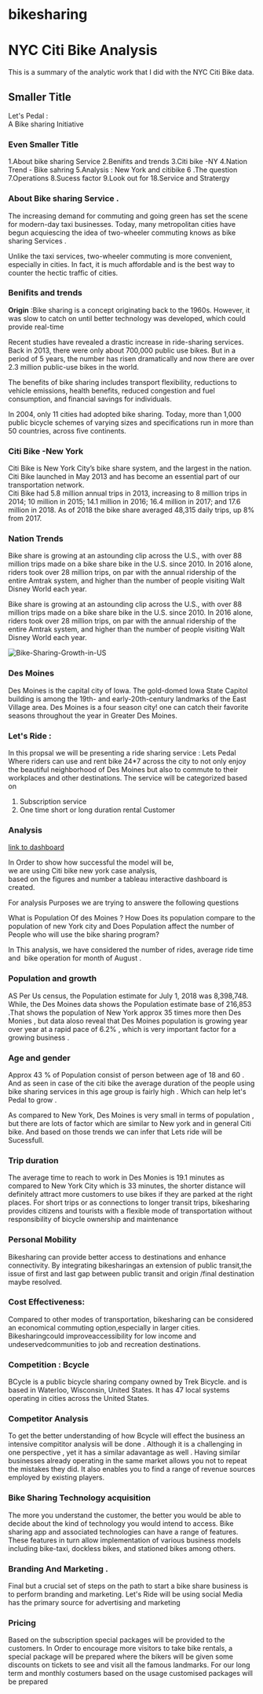 # bikesharing
# NYC Citi Bike Analysis 
This is a summary of the analytic work that I did with the NYC Citi Bike data.
## Smaller Title
Let's Pedal : <br>
A Bike sharing  Initiative  <br>
### Even Smaller Title
1.About bike sharing Service 
2.Benifits and trends
3.Citi bike -NY
4.Nation Trend - Bike sahring 
5.Analysis  : New York and citibike 
6 .The question
7.Operations 
8.Sucess factor
9.Look out for 
18.Service and Stratergy


### About Bike sharing Service . 
The increasing demand for commuting  and going green has set the scene for modern-day taxi businesses. Today, many metropolitan cities have begun acquiescing the idea of two-wheeler commuting knows as bike sharing Services . <BR>

Unlike the taxi services, two-wheeler commuting is more convenient, especially in cities. In fact, it is much affordable and is the best way to counter the hectic traffic of cities. <BR>

### Benifits and trends

**Origin** :Bike sharing is a concept originating back to the 1960s. However, it was slow to catch on until better technology was developed, which could provide real-time <BR>

Recent studies have revealed a drastic increase in ride-sharing services. Back in 2013, there were only about 700,000 public use bikes. But in a period of 5 years, the number has risen dramatically and now there are over 2.3 million public-use bikes in the world.  <BR>

The benefits of bike sharing includes transport flexibility, reductions to vehicle emissions, health benefits, reduced congestion and fuel consumption, and financial savings for individuals. <BR>

In 2004, only 11 cities had adopted bike sharing. Today, more than 1,000 public bicycle schemes of varying sizes and specifications run in more than 50 countries, across five continents. <BR>

### Citi Bike -New York 
Citi Bike is New York City’s bike share system, and the largest in the nation. Citi Bike launched in May 2013 and has become an essential part of our transportation network. <BR>
Citi Bike had 5.8 million annual trips in 2013, increasing to 8 million trips in 2014; 10 million in 2015; 14.1 million in 2016; 16.4 million in 2017; and 17.6 million in 2018. As of 2018 the bike share averaged 48,315 daily trips, up 8% from 2017. <BR>

### Nation Trends 
Bike share is growing at an astounding clip across the U.S., with over 88 million trips made on a bike share bike in the U.S. since 2010. In 2016 alone, riders took over 28 million trips, on par with the annual ridership of the entire Amtrak system, and higher than the number of people visiting Walt Disney World each year.<BR>

Bike share is growing at an astounding clip across the U.S., with over 88 million trips made on a bike share bike in the U.S. since 2010. In 2016 alone, riders took over 28 million trips, on par with the annual ridership of the entire Amtrak system, and higher than the number of people visiting Walt Disney World each year. <BR>

![Bike-Sharing-Growth-in-US](https://user-images.githubusercontent.com/55926650/72699843-dc478400-3afe-11ea-8430-142e4a29b208.png) 
### Des Moines 
Des Moines is the capital city of Iowa. The gold-domed Iowa State Capitol building is among the 19th- and early-20th-century landmarks of the East Village area.
Des Moines is a four season city! one can catch their  favorite seasons throughout the year in Greater Des Moines.

### Let's Ride : 
 In  this  propsal we will be presenting a ride sharing service : Lets Pedal Where riders can use and rent bike 24*7 across the city to not only enjoy the beautiful neighborhood of Des Moines but also to commute to their workplaces and other destinations. 
The service will be categorized  based on 
1. Subscription  service 
2. One time  short or long duration rental Customer 


### Analysis 
[link to dashboard](https://public.tableau.com/profile/barinder8834#!/vizhome/Bike_sharing_15794957062540/letsride-challenge?publish=yes)

In Order to show how successful the model will be, we are using Citi bike new york case analysis, based on the figures and number a tableau interactive dashboard is created. <BR>

For analysis Purposes we are trying  to answere the following questions  

What is Population Of des Moines ? How Does its population compare to the population of new York city and Does Population affect the number of People who will use the bike sharing program?

In This analysis, we have considered the number of rides, average ride time and  bike operation for month of August .<BR>

### Population  and growth 
AS Per Us census, the Population estimate  for July 1, 2018 was 8,398,748. While, the Des Moines  data shows the Population estimate base of 216,853 .That shows the population of New York approx 35 times more then Des Monies , but data aloso reveal that Des Moines population is growing year over year at a rapid pace of 6.2% , which is very important factor for a growing business . <BR>

### Age and gender 
Approx  43 % of Population consist of person between age of 18 and 60 .  And as seen  in case of the citi bike  the average duration of the people  using  bike sharing  services in this age group  is fairly high . Which can help  let's Pedal to grow . <BR>

As compared to New York, Des Moines is very small in terms of  population ,  but there are lots of factor which are similar to New york and in general Citi bike. And based on those trends we can infer that  Lets ride will be Sucessfull. 


### Trip duration 
The average time to reach to work in Des Monies is 19.1 minutes as compared to New York City which is 33 minutes, the shorter distance will definitely attract more customers to use bikes if they are parked at the right places.
For short trips or as connections to longer transit trips, bikesharing provides citizens and tourists with a flexible mode of transportation without responsibility of bicycle ownership and maintenance

### Personal Mobility 

Bikesharing can provide better access to destinations and enhance connectivity. By integrating bikesharingas an extension of public transit,the issue of first and last gap between public transit and origin /final destination maybe resolved.


 ### Cost Effectiveness: 
 
 Compared to other modes of transportation, bikesharing can be considered an economical commuting option,especially in larger cities. Bikesharingcould improveaccessibility for low income and undeservedcommunities to job and recreation destinations.


### Competition : Bcycle 

BCycle is a public bicycle sharing company owned by Trek Bicycle. and is based in Waterloo, Wisconsin, United States. It has 47 local systems operating in cities across the United States.


### Competitor Analysis

To get the better understanding of how Bcycle will effect the business an intensive compititor analysis will be done . Although it is a challenging in one perspective , yet it has a similar adavantage as well . Having similar businesses already operating in the same market allows you not to repeat the mistakes they did. It also enables you to find a range of revenue sources employed by existing players.


### Bike Sharing Technology acquisition 

The more you understand the customer, the better you would be able to decide about the kind of technology you would intend to access. Bike sharing app and associated technologies can have a range of features. These features in turn allow implementation of various business models including bike-taxi, dockless bikes, and stationed bikes among others.

### Branding And Marketing . 
Final but a crucial set of steps on the path to start a bike share business is to perform branding and marketing. Let's Ride will be using social Media has the primary source for advertising and marketing 


### Pricing 
Based on the subscription special packages will be provided to the customers. 
In Order to encourage more visitors to take bike rentals, a special package will be prepared where the bikers will be given some discounts on tickets to see and visit all the famous landmarks.
For our long term and monthly costumers  based on the usage   customised packages will be prepared





